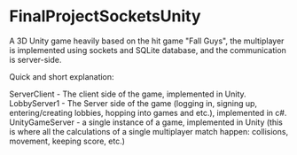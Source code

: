 # FinalProjectSocketsUnity
 
A 3D Unity game heavily based on the hit game "Fall Guys", the multiplayer is implemented using sockets and SQLite database, and the communication is server-side.

Quick and short explanation:

ServerClient - The client side of the game, implemented in Unity.
LobbyServer1 - The Server side of the game (logging in, signing up, entering/creating lobbies, hopping into games and etc.), implemented in c#.
UnityGameServer -  a single instance of a game, implemented in Unity (this is where all the calculations of a single multiplayer match happen: collisions, movement, keeping score, etc.)


